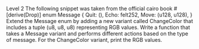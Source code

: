 Level 2
The following snippet was taken from the official cairo book
#[derive(Drop)]
enum Message {
Quit: (),
Echo: felt252,
Move: (u128, u128),
}
Extend the Message enum by adding a new variant called ChangeColor that includes a tuple (u8,
u8, u8) representing RGB values. Write a function that takes a Message variant and performs
different actions based on the type of message. For the ChangeColor variant, print the RGB values.